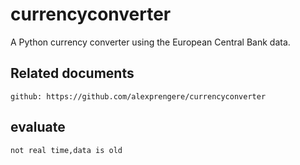 # currencyconverter

A Python currency converter using the European Central Bank data.

## Related documents

    github: https://github.com/alexprengere/currencyconverter

## evaluate

    not real time,data is old

